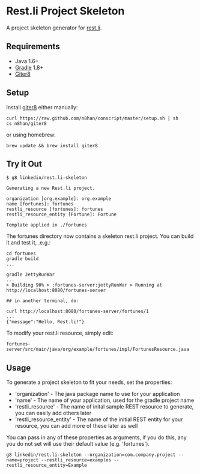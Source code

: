 Rest.li Project Skeleton
========================

A project skeleton generator for [rest.li](http://rest.li).

Requirements
------------

* Java 1.6+
* <a href="http://www.gradle.org/">Gradle</a> 1.8+
* <a href="https://github.com/n8han/giter8">Giter8</a>

Setup
-----

Install [giter8](https://github.com/n8han/giter8) either manually:

```
curl https://raw.github.com/n8han/conscript/master/setup.sh | sh
cs n8han/giter8
```

or using homebrew:

```
brew update && brew install giter8
```

Try it Out
----------

```
$ g8 linkedin/rest.li-skeleton

Generating a new Rest.li project. 

organization [org.example]: org.example
name [fortunes]: fortunes
restli_resource [fortunes]: fortunes
restli_resource_entity [Fortune]: Fortune

Template applied in ./fortunes
```

The fortunes directory now contains a skeleton rest.li project. You can build it and test it, .e.g.:

```
cd fortunes
gradle build
...

gradle JettyRunWar
...
> Building 90% > :fortunes-server:jettyRunWar > Running at http://localhost:8080/fortunes-server

## in another terminal, do:

curl http://localhost:8080/fortunes-server/fortunes/1
...
{"message":"Hello, Rest.li!"}
```

To modify your rest.li resource, simply edit:

```
fortunes-server/src/main/java/org/example/fortunes/impl/FortunesResource.java
```

Usage
-----

To generate a project skeleton to fit your needs, set the properties:

* 'organization' - The java package name to use for your application
* 'name' - The name of your application, used for the gradle project name
* 'restli_resource' - The name of inital sample REST resource to generate, you can easily add others later
* 'restli_resource_entity' - The name of the initial REST entity for your resource, you can add more of these later as well

You can pass in any of these properties as arguments, if you do this, any you do not set will use their default value (e.g. 'fortunes').

```
g8 linkedin/rest.li-skeleton --organization=com.company.project --name=project --restli_resource=examples --restli_resource_entity=Example
```